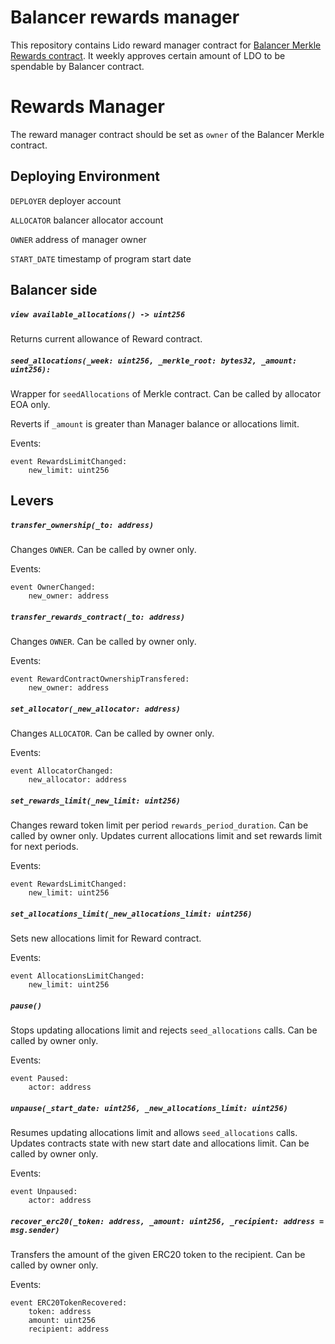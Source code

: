 # Balancer rewards manager

This repository contains Lido reward manager contract for [Balancer Merkle Rewards contract](https://github.com/balancer-labs/balancer-v2-monorepo/blob/master/pkg/distributors/contracts/MerkleRedeem.sol).
It weekly approves certain amount of LDO to be spendable by Balancer contract.

# Rewards Manager

The reward manager contract should be set as `owner` of the Balancer Merkle contract.

## Deploying Environment

`DEPLOYER` deployer account

`ALLOCATOR` balancer allocator account

`OWNER` address of manager owner

`START_DATE` timestamp of program start date

## Balancer side

##### `view available_allocations() -> uint256`

Returns current allowance of Reward contract.

##### `seed_allocations(_week: uint256, _merkle_root: bytes32, _amount: uint256):`

Wrapper for `seedAllocations` of Merkle contract. 
Can be called by allocator EOA only.

Reverts if `_amount` is greater than Manager balance or allocations limit.

Events:

```vyper=
event RewardsLimitChanged:
    new_limit: uint256
```

## Levers

##### `transfer_ownership(_to: address)`

Changes `OWNER`. Can be called by owner only.

Events:

```vyper=
event OwnerChanged:
    new_owner: address
```

##### `transfer_rewards_contract(_to: address)`

Changes `OWNER`. Can be called by owner only.

Events:

```vyper=
event RewardContractOwnershipTransfered:
    new_owner: address
```

##### `set_allocator(_new_allocator: address)`

Changes `ALLOCATOR`. Can be called by owner only.

Events:

```vyper=
event AllocatorChanged:
    new_allocator: address
```

##### `set_rewards_limit(_new_limit: uint256)`

Changes reward token limit per period `rewards_period_duration`. Can be called by owner only. 
Updates current allocations limit and set rewards limit for next periods.

Events:
```vyper=
event RewardsLimitChanged:
    new_limit: uint256
```

##### `set_allocations_limit(_new_allocations_limit: uint256)`

Sets new allocations limit for Reward contract.

Events:
```vyper=
event AllocationsLimitChanged:
    new_limit: uint256
```

##### `pause()`

Stops updating allocations limit and rejects `seed_allocations` calls. Can be called by owner only.

Events:
```vyper=
event Paused:
    actor: address
```

##### `unpause(_start_date: uint256, _new_allocations_limit: uint256)`

Resumes updating allocations limit and allows `seed_allocations` calls.
Updates contracts state with new start date and allocations limit. Can be called by owner only.

Events:
```vyper=
event Unpaused:
    actor: address
```

##### `recover_erc20(_token: address, _amount: uint256, _recipient: address = msg.sender)`

Transfers the amount of the given ERC20 token to the recipient. Can be called by owner only.

Events:
```vyper=
event ERC20TokenRecovered:
    token: address
    amount: uint256
    recipient: address
```
